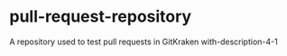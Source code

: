 # pull-request-repository
A repository used to test pull requests in GitKraken
with-description-4-1
